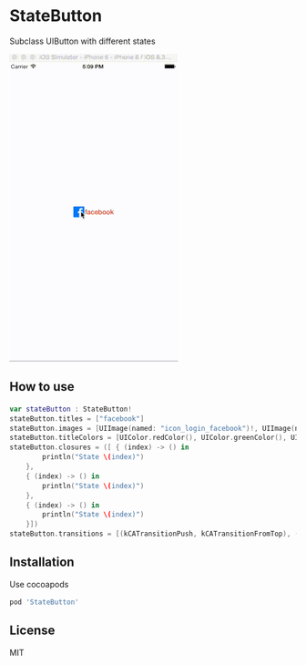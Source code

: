 # StateButton

Subclass UIButton with different states

![StateButton](/demo.gif)

## How to use

```swift
var stateButton : StateButton!
stateButton.titles = ["facebook"]
stateButton.images = [UIImage(named: "icon_login_facebook")!, UIImage(named: "icon_login_twitter")!, UIImage(named: "icon_login_mail")!]
stateButton.titleColors = [UIColor.redColor(), UIColor.greenColor(), UIColor.blueColor()]
stateButton.closures = ([ { (index) -> () in
        println("State \(index)")
    },  
    { (index) -> () in
        println("State \(index)")
    },
    { (index) -> () in
        println("State \(index)")
    }])
stateButton.transitions = [(kCATransitionPush, kCATransitionFromTop), (kCATransitionMoveIn, kCATransitionFromLeft), (kCATransitionReveal, kCATransitionFromRight)]
```

## Installation

Use cocoapods  

``` ruby
pod 'StateButton'
```

## License  
MIT
